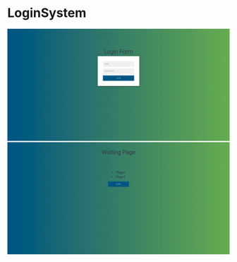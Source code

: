# LoginSystem

![alt text](https://github.com/katrincheung/LoginSystem/blob/main/client/public/LoginPage.png)
![alt text](https://github.com/katrincheung/LoginSystem/blob/main/client/public/WaitingPage.png)
